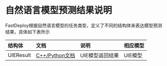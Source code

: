 # 自然语言模型预测结果说明

FastDeploy根据自然语言模型的任务类型，定义了不同的结构体来表达模型预测结果，具体如下表所示

| 结构体 | 文档 | 说明 | 相应模型 |
| :----- | :--- | :---- | :------- |
| UIEResult | [C++/Python文档](./uie_result.md) | UIE模型返回结果 | UIE模型 |
